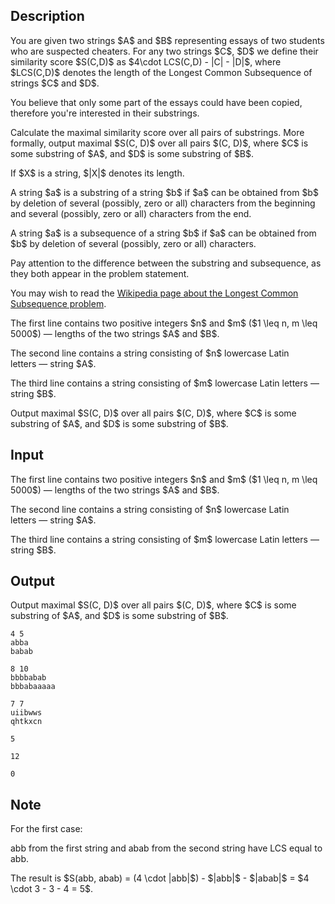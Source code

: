 ## Description

<div><p>You are given two strings $A$ and $B$ representing essays of two students who are suspected cheaters. For any two strings $C$, $D$ we define their similarity score $S(C,D)$ as $4\cdot LCS(C,D) - |C| - |D|$, where $LCS(C,D)$ denotes the length of the Longest Common <span class="tex-font-style-bf">Subsequence</span> of strings $C$ and $D$. </p><p>You believe that only some part of the essays could have been copied, therefore you're interested in their <span class="tex-font-style-bf">substrings</span>.</p><p>Calculate the maximal similarity score over all pairs of substrings. More formally, output maximal $S(C, D)$ over all pairs $(C, D)$, where $C$ is some substring of $A$, and $D$ is some substring of $B$. </p><p>If $X$ is a string, $|X|$ denotes its length.</p><p>A string $a$ is a <span class="tex-font-style-bf">substring</span> of a string $b$ if $a$ can be obtained from $b$ by deletion of several (possibly, zero or all) characters from the beginning and several (possibly, zero or all) characters from the end.</p><p>A string $a$ is a <span class="tex-font-style-bf">subsequence</span> of a string $b$ if $a$ can be obtained from $b$ by deletion of several (possibly, zero or all) characters. </p><p>Pay attention to the difference between the <span class="tex-font-style-bf">substring</span> and <span class="tex-font-style-bf">subsequence</span>, as they both appear in the problem statement. </p><p>You may wish to read the <a href="https://en.wikipedia.org/wiki/Longest_common_subsequence_problem">Wikipedia page about the Longest Common Subsequence problem</a>.</p></div><div class="input-specification"><p>The first line contains two positive integers $n$ and $m$ ($1 \leq n, m \leq 5000$)&nbsp;— lengths of the two strings $A$ and $B$. </p><p>The second line contains a string consisting of $n$ lowercase Latin letters&nbsp;— string $A$.</p><p>The third line contains a string consisting of $m$ lowercase Latin letters&nbsp;— string $B$. </p></div><div class="output-specification"><p>Output maximal $S(C, D)$ over all pairs $(C, D)$, where $C$ is some substring of $A$, and $D$ is some substring of $B$. </p></div>

## Input

<p>The first line contains two positive integers $n$ and $m$ ($1 \leq n, m \leq 5000$)&nbsp;— lengths of the two strings $A$ and $B$. </p><p>The second line contains a string consisting of $n$ lowercase Latin letters&nbsp;— string $A$.</p><p>The third line contains a string consisting of $m$ lowercase Latin letters&nbsp;— string $B$. </p>

## Output

<p>Output maximal $S(C, D)$ over all pairs $(C, D)$, where $C$ is some substring of $A$, and $D$ is some substring of $B$. </p>





```input1
4 5
abba
babab
```




```input2
8 10
bbbbabab
bbbabaaaaa
```




```input3
7 7
uiibwws
qhtkxcn
```




```output1
5
```




```output2
12
```




```output3
0
```



## Note

<p>For the first case:</p><p><span class="tex-font-style-tt">abb</span> from the first string and <span class="tex-font-style-tt">abab</span> from the second string have LCS equal to <span class="tex-font-style-tt">abb</span>.</p><p>The result is $S(abb, abab) = (4 \cdot |abb|$) - $|abb|$ - $|abab|$ = $4 \cdot 3 - 3 - 4 = 5$.</p>
